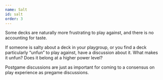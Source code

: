 ```yaml
---
name: Salt
id: salt
order: 3
---
```


Some decks are naturally more frustrating to play against, and there is no accounting for taste.

If someone is salty about a deck in your playgroup, or you find a deck particularly “unfun” to play against, have a discussion about it.
What makes it unfun?
Does it belong at a higher power level?

Postgame discussions are just as important for coming to a consensus on play experience as pregame discussions.
